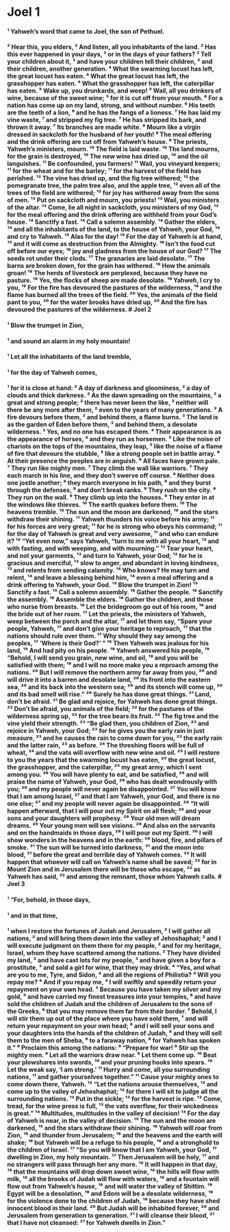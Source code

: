 # Joel 1

#### ¹ Yahweh’s word that came to Joel, the son of Pethuel. 


#### ² Hear this, you elders, ² And listen, all you inhabitants of the land. ² Has this ever happened in your days, ² or in the days of your fathers? ³ Tell your children about it, ³ and have your children tell their children, ³ and their children, another generation. ⁴ What the swarming locust has left, the great locust has eaten. ⁴ What the great locust has left, the grasshopper has eaten. ⁴ What the grasshopper has left, the caterpillar has eaten. ⁵ Wake up, you drunkards, and weep! ⁵ Wail, all you drinkers of wine, because of the sweet wine; ⁵ for it is cut off from your mouth. ⁶ For a nation has come up on my land, strong, and without number. ⁶ His teeth are the teeth of a lion, ⁶ and he has the fangs of a lioness. ⁷ He has laid my vine waste, ⁷ and stripped my fig tree. ⁷ He has stripped its bark, and thrown it away. ⁷ Its branches are made white. ⁸ Mourn like a virgin dressed in sackcloth for the husband of her youth! ⁹ The meal offering and the drink offering are cut off from Yahweh’s house. ⁹ The priests, Yahweh’s ministers, mourn. ¹⁰ The field is laid waste. ¹⁰ The land mourns, for the grain is destroyed, ¹⁰ The new wine has dried up, ¹⁰ and the oil languishes. ¹¹ Be confounded, you farmers! ¹¹ Wail, you vineyard keepers; ¹¹ for the wheat and for the barley; ¹¹ for the harvest of the field has perished. ¹² The vine has dried up, and the fig tree withered; ¹² the pomegranate tree, the palm tree also, and the apple tree, ¹² even all of the trees of the field are withered; ¹² for joy has withered away from the sons of men. ¹³ Put on sackcloth and mourn, you priests! ¹³ Wail, you ministers of the altar. ¹³ Come, lie all night in sackcloth, you ministers of my God, ¹³ for the meal offering and the drink offering are withheld from your God’s house. ¹⁴ Sanctify a fast. ¹⁴ Call a solemn assembly. ¹⁴ Gather the elders, ¹⁴ and all the inhabitants of the land, to the house of Yahweh, your God, ¹⁴ and cry to Yahweh. ¹⁵ Alas for the day! ¹⁵ For the day of Yahweh is at hand, ¹⁵ and it will come as destruction from the Almighty. ¹⁶ Isn’t the food cut off before our eyes; ¹⁶ joy and gladness from the house of our God? ¹⁷ The seeds rot under their clods. ¹⁷ The granaries are laid desolate. ¹⁷ The barns are broken down, for the grain has withered. ¹⁸ How the animals groan! ¹⁸ The herds of livestock are perplexed, because they have no pasture. ¹⁸ Yes, the flocks of sheep are made desolate. ¹⁹ Yahweh, I cry to you, ¹⁹ For the fire has devoured the pastures of the wilderness, ¹⁹ and the flame has burned all the trees of the field. ²⁰ Yes, the animals of the field pant to you, ²⁰ for the water brooks have dried up, ²⁰ And the fire has devoured the pastures of the wilderness. # Joel 2

#### ¹ Blow the trumpet in Zion, 
#### ¹ and sound an alarm in my holy mountain! 
#### ¹ Let all the inhabitants of the land tremble, 
#### ¹ for the day of Yahweh comes, 
#### ¹ for it is close at hand: ² A day of darkness and gloominess, ² a day of clouds and thick darkness. ² As the dawn spreading on the mountains, ² a great and strong people; ² there has never been the like, ² neither will there be any more after them, ² even to the years of many generations. ³ A fire devours before them, ³ and behind them, a flame burns. ³ The land is as the garden of Eden before them, ³ and behind them, a desolate wilderness. ³ Yes, and no one has escaped them. ⁴ Their appearance is as the appearance of horses, ⁴ and they run as horsemen. ⁵ Like the noise of chariots on the tops of the mountains, they leap, ⁵ like the noise of a flame of fire that devours the stubble, ⁵ like a strong people set in battle array. ⁶ At their presence the peoples are in anguish. ⁶ All faces have grown pale. ⁷ They run like mighty men. ⁷ They climb the wall like warriors. ⁷ They each march in his line, and they don’t swerve off course. ⁸ Neither does one jostle another; ⁸ they march everyone in his path, ⁸ and they burst through the defenses, ⁸ and don’t break ranks. ⁹ They rush on the city. ⁹ They run on the wall. ⁹ They climb up into the houses. ⁹ They enter in at the windows like thieves. ¹⁰ The earth quakes before them. ¹⁰ The heavens tremble. ¹⁰ The sun and the moon are darkened, ¹⁰ and the stars withdraw their shining. ¹¹ Yahweh thunders his voice before his army; ¹¹ for his forces are very great; ¹¹ for he is strong who obeys his command; ¹¹ for the day of Yahweh is great and very awesome, ¹¹ and who can endure it? ¹² “Yet even now,” says Yahweh, “turn to me with all your heart, ¹² and with fasting, and with weeping, and with mourning.” ¹³ Tear your heart, and not your garments, ¹³ and turn to Yahweh, your God; ¹³ for he is gracious and merciful, ¹³ slow to anger, and abundant in loving kindness, ¹³ and relents from sending calamity. ¹⁴ Who knows? He may turn and relent, ¹⁴ and leave a blessing behind him, ¹⁴ even a meal offering and a drink offering to Yahweh, your God. ¹⁵ Blow the trumpet in Zion! ¹⁵ Sanctify a fast. ¹⁵ Call a solemn assembly. ¹⁶ Gather the people. ¹⁶ Sanctify the assembly. ¹⁶ Assemble the elders. ¹⁶ Gather the children, and those who nurse from breasts. ¹⁶ Let the bridegroom go out of his room, ¹⁶ and the bride out of her room. ¹⁷ Let the priests, the ministers of Yahweh, weep between the porch and the altar, ¹⁷ and let them say, “Spare your people, Yahweh, ¹⁷ and don’t give your heritage to reproach, ¹⁷ that the nations should rule over them. ¹⁷ Why should they say among the peoples, ¹⁷ ‘Where is their God?’ ” ¹⁸ Then Yahweh was jealous for his land, ¹⁸ And had pity on his people. ¹⁹ Yahweh answered his people, ¹⁹ “Behold, I will send you grain, new wine, and oil, ¹⁹ and you will be satisfied with them; ¹⁹ and I will no more make you a reproach among the nations. ²⁰ But I will remove the northern army far away from you, ²⁰ and will drive it into a barren and desolate land, ²⁰ its front into the eastern sea, ²⁰ and its back into the western sea; ²⁰ and its stench will come up, ²⁰ and its bad smell will rise.” ²⁰ Surely he has done great things. ²¹ Land, don’t be afraid. ²¹ Be glad and rejoice, for Yahweh has done great things. ²² Don’t be afraid, you animals of the field; ²² for the pastures of the wilderness spring up, ²² for the tree bears its fruit. ²² The fig tree and the vine yield their strength. ²³ “Be glad then, you children of Zion, ²³ and rejoice in Yahweh, your God; ²³ for he gives you the early rain in just measure, ²³ and he causes the rain to come down for you, ²³ the early rain and the latter rain, ²³ as before. ²⁴ The threshing floors will be full of wheat, ²⁴ and the vats will overflow with new wine and oil. ²⁵ I will restore to you the years that the swarming locust has eaten, ²⁵ the great locust, the grasshopper, and the caterpillar, ²⁵ my great army, which I sent among you. ²⁶ You will have plenty to eat, and be satisfied, ²⁶ and will praise the name of Yahweh, your God, ²⁶ who has dealt wondrously with you; ²⁶ and my people will never again be disappointed. ²⁷ You will know that I am among Israel, ²⁷ and that I am Yahweh, your God, and there is no one else; ²⁷ and my people will never again be disappointed. ²⁸ “It will happen afterward, that I will pour out my Spirit on all flesh; ²⁸ and your sons and your daughters will prophesy. ²⁸ Your old men will dream dreams. ²⁸ Your young men will see visions. ²⁹ And also on the servants and on the handmaids in those days, ²⁹ I will pour out my Spirit. ³⁰ I will show wonders in the heavens and in the earth: ³⁰ blood, fire, and pillars of smoke. ³¹ The sun will be turned into darkness, ³¹ and the moon into blood, ³¹ before the great and terrible day of Yahweh comes. ³² It will happen that whoever will call on Yahweh’s name shall be saved; ³² for in Mount Zion and in Jerusalem there will be those who escape, ³² as Yahweh has said, ³² and among the remnant, those whom Yahweh calls. # Joel 3

#### ¹ “For, behold, in those days, 
#### ¹ and in that time, 
#### ¹ when I restore the fortunes of Judah and Jerusalem, ² I will gather all nations, ² and will bring them down into the valley of Jehoshaphat; ² and I will execute judgment on them there for my people, ² and for my heritage, Israel, whom they have scattered among the nations. ² They have divided my land, ³ and have cast lots for my people, ³ and have given a boy for a prostitute, ³ and sold a girl for wine, that they may drink. ⁴ “Yes, and what are you to me, Tyre, and Sidon, ⁴ and all the regions of Philistia? ⁴ Will you repay me? ⁴ And if you repay me, ⁴ I will swiftly and speedily return your repayment on your own head. ⁵ Because you have taken my silver and my gold, ⁵ and have carried my finest treasures into your temples, ⁶ and have sold the children of Judah and the children of Jerusalem to the sons of the Greeks, ⁶ that you may remove them far from their border. ⁷ Behold, I will stir them up out of the place where you have sold them, ⁷ and will return your repayment on your own head; ⁸ and I will sell your sons and your daughters into the hands of the children of Judah, ⁸ and they will sell them to the men of Sheba, ⁸ to a faraway nation, ⁸ for Yahweh has spoken it.” ⁹ Proclaim this among the nations: ⁹ “Prepare for war! ⁹ Stir up the mighty men. ⁹ Let all the warriors draw near. ⁹ Let them come up. ¹⁰ Beat your plowshares into swords, ¹⁰ and your pruning hooks into spears. ¹⁰ Let the weak say, ‘I am strong.’ ¹¹ Hurry and come, all you surrounding nations, ¹¹ and gather yourselves together.” ¹¹ Cause your mighty ones to come down there, Yahweh. ¹² “Let the nations arouse themselves, ¹² and come up to the valley of Jehoshaphat; ¹² for there I will sit to judge all the surrounding nations. ¹³ Put in the sickle; ¹³ for the harvest is ripe. ¹³ Come, tread, for the wine press is full, ¹³ the vats overflow, for their wickedness is great.” ¹⁴ Multitudes, multitudes in the valley of decision! ¹⁴ For the day of Yahweh is near, in the valley of decision. ¹⁵ The sun and the moon are darkened, ¹⁵ and the stars withdraw their shining. ¹⁶ Yahweh will roar from Zion, ¹⁶ and thunder from Jerusalem; ¹⁶ and the heavens and the earth will shake; ¹⁶ but Yahweh will be a refuge to his people, ¹⁶ and a stronghold to the children of Israel. ¹⁷ “So you will know that I am Yahweh, your God, ¹⁷ dwelling in Zion, my holy mountain. ¹⁷ Then Jerusalem will be holy, ¹⁷ and no strangers will pass through her any more. ¹⁸ It will happen in that day, ¹⁸ that the mountains will drop down sweet wine, ¹⁸ the hills will flow with milk, ¹⁸ all the brooks of Judah will flow with waters, ¹⁸ and a fountain will flow out from Yahweh’s house, ¹⁸ and will water the valley of Shittim. ¹⁹ Egypt will be a desolation, ¹⁹ and Edom will be a desolate wilderness, ¹⁹ for the violence done to the children of Judah, ¹⁹ because they have shed innocent blood in their land. ²⁰ But Judah will be inhabited forever, ²⁰ and Jerusalem from generation to generation. ²¹ I will cleanse their blood, ²¹ that I have not cleansed: ²¹ for Yahweh dwells in Zion.” 